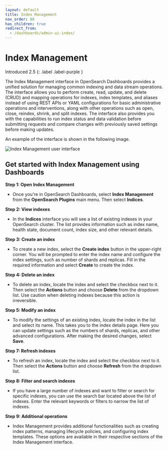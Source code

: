 ```yaml
---
layout: default
title: Index Management
nav_order: 80
has_children: true
redirect_from:
  - /dashboards/admin-ui-index/
---
```


# Index Management
Introduced 2.5
{: .label .label-purple }

The Index Management interface in OpenSearch Dashboards provides a unified solution for managing common indexing and data stream operations. The interface allows you to perform create, read, update, and delete (CRUD) and mapping operations for indexes, index templates, and aliases instead of using REST APIs or YAML configurations for basic administrative operations and interventions, along with other operations such as open, close, reindex, shrink, and split indexes. The interface also provides you with the capabilities to run index status and data validation before submitting requests and compare changes with previously saved settings before making updates.

An example of the interface is shown in the following image.

![Index Management user interface]({{site.url}}{{site.baseurl}}/images/dashboards/index-management-UI.png)

## Get started with Index Management using Dashboards

**Step 1: Open Index Management** 

- Once you're in OpenSearch Dashboards, select **Index Management** from the **OpenSearch Plugins** main menu. Then select **Indices**.

**Step 2: View indexes** 

- In the **Indices** interface you will see a list of existing indexes in your OpenSearch cluster. The list provides information such as index name, health state, document count, index size, and other relevant details.  

**Step 3: Create an index** 

- To create a new index, select the **Create index** button in the upper-right corner. You will be prompted to enter the index name and configure the index settings, such as number of shards and replicas. Fill in the required information and select **Create** to create the index.

**Step 4: Delete an index** 

- To delete an index, locate the index and select the checkbox next to it. Then select the **Actions** button and choose **Delete** from the dropdown list. Use caution when deleting indexes because this action is irreversible. 

**Step 5: Modify an index** 

- To modify the settings of an existing index, locate the index in the list and select its name. This takes you to the index details page. Here you can update settings such as the numbers of shards, replicas, and other advanced configurations. After making the desired changes, select **Save**.

**Step 7: Refresh indexes** 

- To refresh an index, locate the index and select the checkbox next to it. Then select the **Actions** button and choose **Refresh** from the dropdown list.

**Step 8: Filter and search indexes** 

- If you have a large number of indexes and want to filter or search for specific indexes, you can use the search bar located above the list of indexes. Enter the relevant keywords or filters to narrow the list of indexes.

**Step 9: Additional operations** 

- Index Management provides additional functionalities such as creating index patterns, managing lifecycle policies, and configuring index templates. These options are available in their respective sections of the Index Management interface. 
